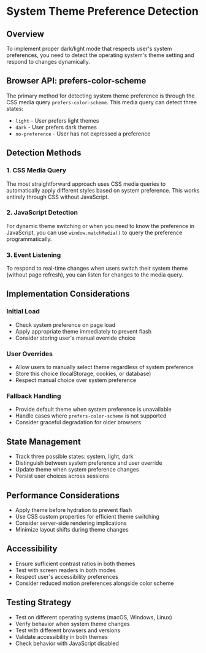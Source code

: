# System Theme Preference Detection

## Overview
To implement proper dark/light mode that respects user's system preferences, you need to detect the operating system's theme setting and respond to changes dynamically.

## Browser API: prefers-color-scheme
The primary method for detecting system theme preference is through the CSS media query `prefers-color-scheme`. This media query can detect three states:
- `light` - User prefers light themes
- `dark` - User prefers dark themes  
- `no-preference` - User has not expressed a preference

## Detection Methods

### 1. CSS Media Query
The most straightforward approach uses CSS media queries to automatically apply different styles based on system preference. This works entirely through CSS without JavaScript.

### 2. JavaScript Detection
For dynamic theme switching or when you need to know the preference in JavaScript, you can use `window.matchMedia()` to query the preference programmatically.

### 3. Event Listening
To respond to real-time changes when users switch their system theme (without page refresh), you can listen for changes to the media query.

## Implementation Considerations

### Initial Load
- Check system preference on page load
- Apply appropriate theme immediately to prevent flash
- Consider storing user's manual override choice

### User Overrides
- Allow users to manually select theme regardless of system preference
- Store this choice (localStorage, cookies, or database)
- Respect manual choice over system preference

### Fallback Handling
- Provide default theme when system preference is unavailable
- Handle cases where `prefers-color-scheme` is not supported
- Consider graceful degradation for older browsers

## State Management
- Track three possible states: system, light, dark
- Distinguish between system preference and user override
- Update theme when system preference changes
- Persist user choices across sessions

## Performance Considerations
- Apply theme before hydration to prevent flash
- Use CSS custom properties for efficient theme switching
- Consider server-side rendering implications
- Minimize layout shifts during theme changes

## Accessibility
- Ensure sufficient contrast ratios in both themes
- Test with screen readers in both modes
- Respect user's accessibility preferences
- Consider reduced motion preferences alongside color scheme

## Testing Strategy
- Test on different operating systems (macOS, Windows, Linux)
- Verify behavior when system theme changes
- Test with different browsers and versions
- Validate accessibility in both themes
- Check behavior with JavaScript disabled